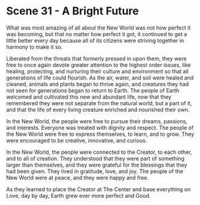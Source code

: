 # Scene 31 - A Bright Future

What was most amazing of all about the New World was not how perfect it was becoming, but that no matter how perfect it got, it continued to get a little better every day because all of its citizens were striving together in harmony to make it so.

Liberated from the threats that formerly pressed in upon them, they were free to once again devote greater attention to the highest order issues, like healing, protecting, and nurturing their culture and environment so that all generations of life could flourish. As the air, water, and soil were healed and cleaned, animals and plants began to thrive again, and creatures they had not seen for generations began to return to Earth. The people of Earth welcomed and cultivated this new and abundant life, now that they remembered they were not separate from the natural world, but a part of it, and that the life of every living creature enriched and nourished their own.
  
In the New World, the people were free to pursue their dreams, passions, and interests. Everyone was treated with dignity and respect. The people of the New World were free to express themselves, to learn, and to grow. They were encouraged to be creative, innovative, and curious.

In the New World, the people were connected to the Creator, to each other, and to all of creation. They understood that they were part of something larger than themselves, and they were grateful for the blessings that they had been given. They lived in gratitude, love, and joy. The people of the New World were at peace, and they were happy and free. 

As they learned to place the Creator at The Center and base everything on Love, day by day, Earth grew ever more perfect and Good.

